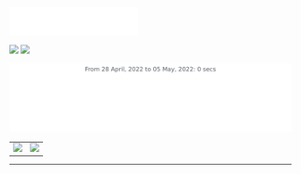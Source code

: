 
<img src=images/header.svg alt="Hi there! How are you doing?"/>

[![](https://img.shields.io/badge/Debraj-%23181717?style=flat-square&logo=linkedin&logoColor=0077b5)](https://www.linkedin.com/in/dbrjmj)
[![](https://img.shields.io/badge/-@snnipetr-%23181717?style=flat-square&logo=github)](https://github.com/snnipetr)

<p align="center">
<img src=images/stat.svg alt="image"/>
</p>

<table><tr><td><img src="https://github-readme-stats.vercel.app/api?username=itssingh&show_icons=true&theme=gotham" /></td><td><img src="http://github-readme-streak-stats.herokuapp.com?user=snnipetr&theme=gotham"/></td></tr></table>

<hr>
